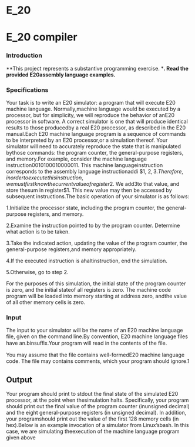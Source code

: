 # E_20

# E_20 compiler

### Introduction

**This project represents a substantive programming exercise. ***. Read the provided E20assembly language examples.**

### Specifications

Your task is to write an E20 simulator: a program that will execute E20 machine language. Normally,machine language would be executed by a processor, but for simplicity, we will reproduce the behavior of anE20 processor in software. A correct simulator is one that will produce identical results to those producedby a real E20 processor, as described in the E20 manual.Each E20 machine language program is a sequence of commands to be interpreted by an E20 processor,or a simulation thereof. Your simulator will need to accurately reproduce the state that is manipulated bythose commands: the program counter, the general-purpose registers, and memory.For example, consider the machine language instruction0010100010000011. This machine languageinstruction corresponds to the assembly language instructionaddi $1, $2, 3. Therefore, in order to executethis instruction, we must first know the current value of register$2. We add3to that value, and store thesum in register$1. This new value may then be accessed by subsequent instructions.The basic operation of your simulator is as follows:

1.Initialize the processor state, including the program counter, the general-purpose registers, and memory.

2.Examine the instruction pointed to by the program counter. Determine what action is to be taken.

3.Take the indicated action, updating the value of the program counter, the general-purpose registers,and memory appropriately.

4.If the executed instruction is ahaltinstruction, end the simulation.

5.Otherwise, go to step 2.

For the purposes of this simulation, the initial state of the program counter is zero, and the initial stateof all registers is zero. The machine code program will be loaded into memory starting at address zero, andthe value of all other memory cells is zero.

### Input

The input to your simulator will be the name of an E20 machine language file, given on the command line.By convention, E20 machine language files have an.binsuﬀix.Your program will read in the contents of the file. 

You may assume that the file contains well-formedE20 machine language code. The file may contains comments, which your program should ignore.1

## Output

Your program should print to stdout the final state of the simulated E20 processor, at the point when thesimulation halts. Specifically, your program should print out the final value of the program counter (inunsigned decimal) and the eight general-purpose registers (in unsigned decimal). In addition, your programshould print out the value of the first 128 memory cells (in hex).Below is an example invocation of a simulator from Linux’sbash. In this case, we are simulating theexecution of the machine language program given above
